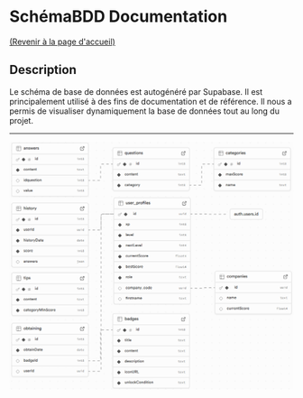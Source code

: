 # SchémaBDD Documentation
[(Revenir à la page d'accueil)](../README.md)



## Description

Le schéma de base de données est autogénéré par Supabase. Il est principalement utilisé à des fins de documentation et de référence.
Il nous a permis de visualiser dynamiquement la base de données tout au long du projet.

---
![MCD](/documentation/images/schemabdd.png)

